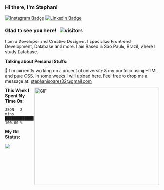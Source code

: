 ### Hi there, I'm Stephani

[![Instagram Badge](https://img.shields.io/badge/-Instagram-e4405f?style=flat-square&logo=Instagram&logoColor=white&color=lightgray)](https://instagram.com/stessada_?utm_medium=copy_link)
[![Linkedin Badge](https://img.shields.io/badge/-LinkedIn-0e76a8?style=flat-square&logo=Linkedin&logoColor=white&color=green)](https://www.linkedin.com/in/stephani-soares)

### Glad to see you here! &nbsp; ![visitors](https://visitor-badge.glitch.me/badge?page_id=stephani-sj&left_color=gray&right_color=green)



I am a Developer and Creative Designer. I specialize Front-end Development, Database and more.
I am Based in São Paulo, Brazil, where I study Database.



**Talking about Personal Stuffs:**

💬 I’m currently working on a project of university & my portfolio using HTML and pure CSS. In some weeks I will upload here. Feel free to drop me a message at: stephanisoares32@gmail.com

<img align="right" alt="GIF" src="https://i.pinimg.com/originals/f4/b7/0d/f4b70d7305cf77487ff1b7eaf8e29ebd.gif?raw=true" width="408" height="318" />

**This Week I Spent My Time On:**
<!--START_SECTION:waka-->
```text
JSON   2 mins          █████████████████████████   100.00 % 
```
<!--END_SECTION:waka-->

**My Git Status:**

![](https://github-readme-stats.vercel.app/api?username=stephani-sj&theme=graywhite&show_icons=true&hide_border=true&&count_private=true&icon_collor=F3EADB)














